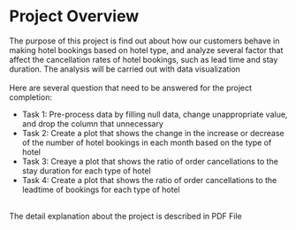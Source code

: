 # Project Overview

The purpose of this project is find out about how our customers behave in making hotel bookings based on hotel type, and analyze several factor that affect the cancellation rates of hotel bookings, such as lead time and stay duration. The analysis will be carried out with data visualization <br>
<br>
Here are several question that need to be answered for the project completion: <br>
- Task 1: Pre-process data by filling null data, change unappropriate value, and drop the column that unnecessary <br>
- Task 2: Create a plot that shows the change in the increase or decrease of the number of hotel bookings in each month based on the type of hotel <br>
- Task 3: Creaye a plot that shows the ratio of order cancellations to the stay duration for each type of hotel <br>
- Task 4: Create a plot that shows the ratio of order cancellations to the leadtime of bookings for each type of hotel <br>
<br>
The detail explanation about the project is described in PDF File
